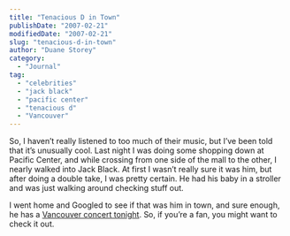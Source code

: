 ```yaml
---
title: "Tenacious D in Town"
publishDate: "2007-02-21"
modifiedDate: "2007-02-21"
slug: "tenacious-d-in-town"
author: "Duane Storey"
category:
  - "Journal"
tag:
  - "celebrities"
  - "jack black"
  - "pacific center"
  - "tenacious d"
  - "Vancouver"
---
```


So, I haven’t really listened to too much of their music, but I’ve been told that it’s unusually cool. Last night I was doing some shopping down at Pacific Center, and while crossing from one side of the mall to the other, I nearly walked into Jack Black. At first I wasn’t really sure it was him, but after doing a double take, I was pretty certain. He had his baby in a stroller and was just walking around checking stuff out.

I went home and Googled to see if that was him in town, and sure enough, he has a [Vancouver concert tonight](http://www.ticketmaster.ca/artist/807254/?search_redirect=tenacious%20d&tm_link=tm_header_search). So, if you’re a fan, you might want to check it out.